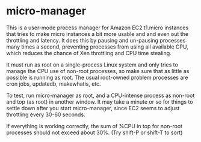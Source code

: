 
micro-manager
=============

This is a user-mode process manager for Amazon EC2 t1.micro instances
that tries to make micro instances a bit more usable and and even out the
throttling and latency.  It does this by pausing and un-pausing processes
many times a second, preventing processes from using all available CPU,
which reduces the chance of Xen throttling and CPU time stealing.

It must run as root on a single-process Linux system and only tries to
manage the CPU use of non-root processes, so make sure that as little
as possible is running as root.  The usual root-owned problem processes
are cron jobs, updatedb, makewhatis, etc.

To test, run micro-manager as root, and a CPU-intense process as non-root
and top (as root) in another window.  It may take a minute or so for things
to settle down after you start micro-manager, since EC2 seems to adjust
throttling every 30-60 seconds.

If everything is working correctly, the sum of %CPU in top for non-root
processes should not exceed about 30%.  (Try shift-P or shift-T to sort)

